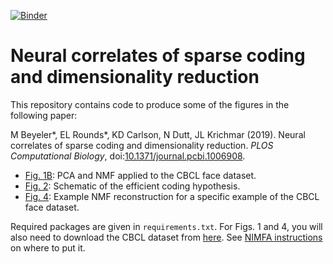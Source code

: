 [![Binder](https://mybinder.org/badge_logo.svg)](https://mybinder.org/v2/gh/mbeyeler/2019-nonnegative-sparse-coding/master)


# Neural correlates of sparse coding and dimensionality reduction

This repository contains code to produce some of the figures in the following paper:

M Beyeler*, EL Rounds*, KD Carlson, N Dutt, JL Krichmar (2019). Neural correlates of sparse coding and dimensionality reduction. *PLOS Computational Biology*, doi:[10.1371/journal.pcbi.1006908](https://doi.org/10.1371/journal.pcbi.1006908).

- [Fig. 1B](https://github.com/mbeyeler/2019-nonnegative-sparse-coding/blob/master/fig1B-PCA-vs-NMF.ipynb): PCA and NMF applied to the CBCL face dataset.
- [Fig. 2](https://github.com/mbeyeler/2019-nonnegative-sparse-coding/blob/master/fig2-efficient-coding.ipynb): Schematic of the efficient coding hypothesis.
- [Fig. 4](https://github.com/mbeyeler/2019-nonnegative-sparse-coding/blob/master/fig4-NMF.ipynb): Example NMF reconstruction for a specific example of the CBCL face dataset.

Required packages are given in `requirements.txt`. For Figs. 1 and 4, you will also need to download the CBCL dataset from [here](http://www.ai.mit.edu/courses/6.899/lectures/faces.tar.gz). See [NIMFA instructions](https://github.com/marinkaz/nimfa/tree/master/nimfa/datasets/CBCL_faces) on where to put it.
